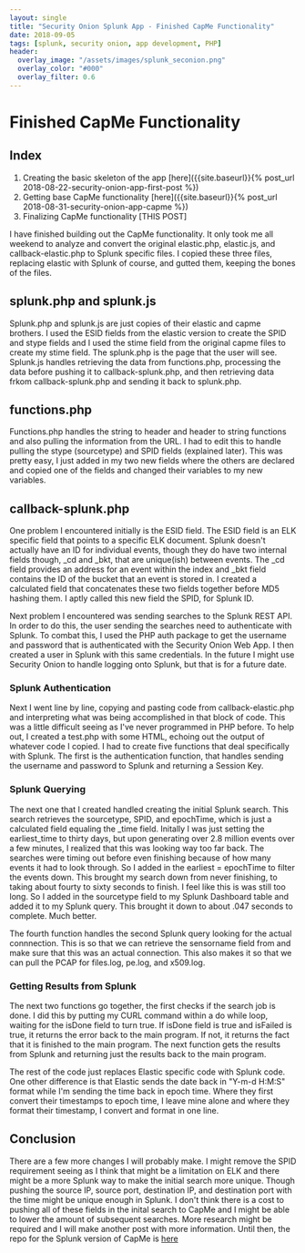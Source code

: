 ```yaml
---
layout: single
title: "Security Onion Splunk App - Finished CapMe Functionality"
date: 2018-09-05
tags: [splunk, security onion, app development, PHP]
header:
  overlay_image: "/assets/images/splunk_seconion.png"
  overlay_color: "#000"
  overlay_filter: 0.6
---
```


# Finished CapMe Functionality

## Index

1. Creating the basic skeleton of the app [here]({{site.baseurl}}{% post_url 2018-08-22-security-onion-app-first-post %})
2. Getting base CapMe functionality [here]({{site.baseurl}}{% post_url 2018-08-31-security-onion-app-capme %})
3. Finalizing CapMe functionality [THIS POST]

I have finished building out the CapMe functionality.  It only took me all weekend to analyze and convert the original elastic.php, elastic.js, and callback-elastic.php to Splunk specific files.  I copied these three files, replacing elastic with Splunk of course, and gutted them, keeping the bones of the files. 

## splunk.php and splunk.js

Splunk.php and splunk.js are just copies of their elastic and capme brothers.  I used the ESID fields from the elastic version to create the SPID and stype fields and I used the stime field from the original capme files to create my stime field.  The splunk.php is the page that the user will see.  Splunk.js handles retrieving the data from functions.php, processing the data before pushing it to callback-splunk.php, and then retrieving data frkom callback-splunk.php and sending it back to splunk.php. 

## functions.php

Functions.php handles the string to header and header to string functions and also pulling the information from the URL.  I had to edit this to handle pulling the stype (sourcetype) and SPID fields (explained later).  This was pretty easy, I just added in my two new fields where the others are declared and copied one of the fields and changed their variables to my new variables. 

## callback-splunk.php

One problem I encountered initially is the ESID field.  The ESID field is an ELK specific field that points to a specific ELK document.  Splunk doesn't actually have an ID for individual events, though they do have two internal fields though, \_cd and \_bkt, that are unique(ish) between events.  The \_cd field provides an address for an event within the index and \_bkt field contains the ID of the bucket that an event is stored in.  I created a calculated field that concatenates these two fields together before MD5 hashing them. I aptly called this new field the SPID, for Splunk ID.

Next problem I encountered was sending searches to the Splunk REST API.  In order to do this, the user sending the searches need to authenticate with Splunk.  To combat this, I used the PHP auth package to get the username and password that is authenticated with the Security Onion Web App.  I then created a user in Splunk with this same credentials.  In the future I might use Security Onion to handle logging onto Splunk, but that is for a future date.

### Splunk Authentication

Next I went line by line, copying and pasting code from callback-elastic.php and interpreting what was being accomplished in that block of code.  This was a little difficult seeing as I've never programmed in PHP before. To help out, I created a test.php with some HTML, echoing out the output of whatever code I copied.  I had to create five functions that deal specifically with Splunk.  The first is the authentication function, that handles sending the username and password to Splunk and returning a Session Key.  

### Splunk Querying 

The next one that I created handled creating the initial Splunk search.  This search retrieves the sourcetype, SPID, and epochTime, which is just a calculated field equaling the \_time field.  Initally I was just setting the earliest_time to thirty days, but upon generating over 2.8 million events over a few minutes, I realized that this was looking way too far back.  The searches were timing out before even finishing because of how many events it had to look through.  So I added in the earliest = epochTime to filter the events down.  This brought my search down from never finishing, to taking about fourty to sixty seconds to finish.  I feel like this is was still too long.  So I added in the sourcetype field to my Splunk Dashboard table and added it to my Splunk query.  This brought it down to about .047 seconds to complete.  Much better.

The fourth function handles the second Splunk query looking for the actual connnection.  This is so that we can retrieve the sensorname field from and make sure that this was an actual connection.  This also makes it so that we can pull the PCAP for files.log, pe.log, and x509.log.

### Getting Results from Splunk

The next two functions go together, the first checks if the search job is done.  I did this by putting my CURL command within a do while loop, waiting for the isDone field to turn true.  If isDone field is true and isFailed is true, it returns the error back to the main program.  If not, it returns the fact that it is finished to the main program.  The next function gets the results from Splunk and returning just the results back to the main program.

The rest of the code just replaces Elastic specific code with Splunk code.  One other difference is that Elastic sends the date back in "Y-m-d H:M:S" format while I'm sending the time back in epoch time.  Where they first convert their timestamps to epoch time, I leave mine alone and where they format their timestamp, I convert and format in one line.  

## Conclusion

There are a few more changes I will probably make.  I might remove the SPID requirement seeing as I think that might be a limitation on ELK and there might be a more Splunk way to make the initial search more unique.  Though pushing the source IP, source port, destination IP, and destination port with the time might be unique enough in Splunk.  I don't think there is a cost to pushing all of these fields in the inital search to CapMe and I might be able to lower the amount of subsequent searches.  More research might be required and I will make another post with more information.  Until then, the repo for the Splunk version of CapMe is [here](https://github.com/jacobdshimer/splunk-capme)
